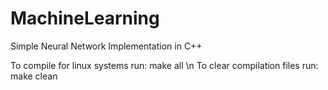 # MachineLearning
 Simple Neural Network Implementation in C++

To compile for linux systems run: make all \n
To clear compilation files run: make clean
